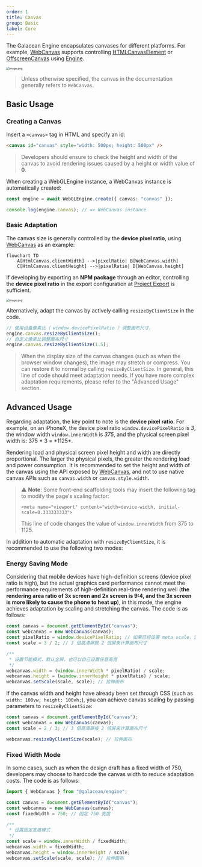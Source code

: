 ```yaml
---
order: 1
title: Canvas
group: Basic
label: Core
---
```


The Galacean Engine encapsulates canvases for different platforms. For example, [WebCanvas](${api}rhi-webgl/WebCanvas) supports controlling [HTMLCanvasElement](https://developer.mozilla.org/en-US/en/docs/Web/API/HTMLCanvasElement) or [OffscreenCanvas](https://developer.mozilla.org/en-US/en/docs/Web/API/OffscreenCanvas) using [Engine](/apis/core/#Engine).

<img src="https://mdn.alipayobjects.com/huamei_yo47yq/afts/img/A*ZC9gRY-KCTgAAAAAAAAAAAAADhuCAQ/original" alt="image.png" style="zoom:50%;" />

> Unless otherwise specified, the canvas in the documentation generally refers to `WebCanvas`.

## Basic Usage

### Creating a Canvas

Insert a `<canvas>` tag in HTML and specify an id:

```html
<canvas id="canvas" style="width: 500px; height: 500px" />
```

> Developers should ensure to check the height and width of the canvas to avoid rendering issues caused by a height or width value of **0**.

When creating a WebGLEngine instance, a WebCanvas instance is automatically created:

```typescript
const engine = await WebGLEngine.create({ canvas: "canvas" });

console.log(engine.canvas); // => WebCanvas instance
```

### Basic Adaptation

The canvas size is generally controlled by the **device pixel ratio**, using [WebCanvas](${api}rhi-webgl/WebCanvas) as an example:

```mermaid
flowchart TD
    A[HtmlCanvas.clientWidth] -->|pixelRatio| B[WebCanvas.width]
    C[HtmlCanvas.clientHeight] -->|pixelRatio| D[WebCanvas.height]
```

If developing by exporting an **NPM package** through an editor, controlling the **device pixel ratio** in the export configuration at [Project Export](/en/docs/assets-build) is sufficient.

<img src="https://mdn.alipayobjects.com/huamei_yo47yq/afts/img/A*afw5QrbrxkQAAAAAAAAAAAAADhuCAQ/original" alt="image.png" style="zoom:50%;" />

Alternatively, adapt the canvas by actively calling `resizeByClientSize` in the code.

```typescript
// 使用设备像素比（ window.devicePixelRatio ）调整画布尺寸，
engine.canvas.resizeByClientSize();
// 自定义像素比调整画布尺寸
engine.canvas.resizeByClientSize(1.5);
```

> When the display size of the canvas changes (such as when the browser window changes), the image may stretch or compress. You can restore it to normal by calling `resizeByClientSize`. In general, this line of code should meet adaptation needs. If you have more complex adaptation requirements, please refer to the "Advanced Usage" section.

## Advanced Usage

Regarding adaptation, the key point to note is the **device pixel ratio**. For example, on an iPhoneX, the device pixel ratio `window.devicePixelRatio` is _3_, the window width `window.innerWidth` is _375_, and the physical screen pixel width is: 375 * 3 = *1125\*.

Rendering load and physical screen pixel height and width are directly proportional. The larger the physical pixels, the greater the rendering load and power consumption. It is recommended to set the height and width of the canvas using the API exposed by [WebCanvas](${api}rhi-webgl/WebCanvas), and not to use native canvas APIs such as `canvas.width` or `canvas.style.width`.

> ⚠️ **Note**: Some front-end scaffolding tools may insert the following tag to modify the page's scaling factor:
>
> `<meta name="viewport" content="width=device-width, initial-scale=0.333333333">`
>
> This line of code changes the value of `window.innerWidth` from 375 to 1125.

In addition to automatic adaptation with `resizeByClientSize`, it is recommended to use the following two modes:

### Energy Saving Mode

Considering that mobile devices have high-definition screens (device pixel ratio is high), but the actual graphics card performance cannot meet the performance requirements of high-definition real-time rendering well (**the rendering area ratio of 3x screen and 2x screen is 9:4, and the 3x screen is more likely to cause the phone to heat up**), in this mode, the engine achieves adaptation by scaling and stretching the canvas. The code is as follows:

```typescript
const canvas = document.getElementById("canvas");
const webcanvas = new WebCanvas(canvas);
const pixelRatio = window.devicePixelRatio; // 如果已经设置 meta scale，请设置为 1
const scale = 3 / 2; // 3 倍高清屏按 2 倍屏来计算画布尺寸

/**
 * 设置节能模式，默认全屏，也可以自己设置任意高宽
 */
webcanvas.width = (window.innerWidth * pixelRatio) / scale;
webcanvas.height = (window.innerHeight * pixelRatio) / scale;
webcanvas.setScale(scale, scale); // 拉伸画布
```

If the canvas width and height have already been set through CSS (such as `width: 100vw; height: 100vh;`), you can achieve canvas scaling by passing parameters to `resizeByClientSize`:

```typescript
const canvas = document.getElementById("canvas");
const webcanvas = new WebCanvas(canvas);
const scale = 2 / 3; // 3 倍高清屏按 2 倍屏来计算画布尺寸

webcanvas.resizeByClientSize(scale); // 拉伸画布
```

### Fixed Width Mode

In some cases, such as when the design draft has a fixed width of 750, developers may choose to hardcode the canvas width to reduce adaptation costs. The code is as follows:

```typescript
import { WebCanvas } from "@galacean/engine";

const canvas = document.getElementById("canvas");
const webcanvas = new WebCanvas(canvas);
const fixedWidth = 750; // 固定 750 宽度

/**
 * 设置固定宽度模式
 */
const scale = window.innerWidth / fixedWidth;
webcanvas.width = fixedWidth;
webcanvas.height = window.innerHeight / scale;
webcanvas.setScale(scale, scale); // 拉伸画布
```
